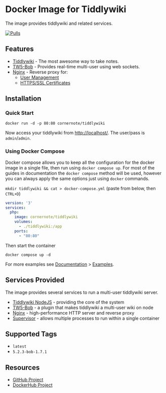 # Docker Image for Tiddlywiki

The image provides tiddlywiki and related services.

[![Pulls](https://img.shields.io/docker/pulls/cornernote/tiddlywiki.svg?style=flat-square)](https://hub.docker.com/r/cornernote/tiddlywiki/)


## Features

- [Tiddlywiki](https://tiddlywiki.com/) - The most awesome way to take notes.
- [TW5-Bob](https://github.com/OokTech/TW5-Bob) - Provides real-time multi-user using web sockets.
- [Nginx](https://www.nginx.com/) - Reverse proxy for:
  - [User Management](docs/user-management.md)
  - [HTTPS/SSL Certificates](docs/ssl-installation.md)


## Installation


### Quick Start

```shell
docker run -d -p 80:80 cornernote/tiddlywiki
```

Now access your tiddlywiki from [http://localhost/](http://localhost/).  The user/pass is `admin`/`admin`.


### Using Docker Compose

Docker compose allows you to keep all the configuration for the docker image in a single file, then run using `docker compose up`.  For most of the guides in documentation the `docker compose` method will be used, however you can always apply the same options just using `docker` commands.

`mkdir tiddlywiki && cat > docker-compose.yml` (paste from below, then `CTRL+D`)

```yaml
version: '3'
services:
  php:
    image: cornernote/tiddlywiki
    volumes:
      - ./tiddlywiki:/app
    ports:
      - "80:80"
```

Then start the container

```shell
docker compose up -d
```

For more examples see [Documentation](docs/README.md) > [Examples](docs/examples/README.md).


## Services Provided

The image provides several services to run a multi-user tiddlywiki server.

- [Tiddlywiki NodeJS](https://tiddlywiki.com/static/TiddlyWiki%2520on%2520Node.js.html) - providing the core of the system
- [TW5-Bob](https://github.com/OokTech/TW5-Bob) - a plugin that makes tiddlywiki a multi-user wiki on node
- [Nginx](https://nginx.com) - high-performance HTTP server and reverse proxy
- [Supervisor](http://supervisord.org/) - allows multiple processes to run within a single container


## Supported Tags

- `latest`
- `5.2.3-bob-1.7.1`


## Resources

* [GitHub Project](https://github.com/cornernote/docker-tiddlywiki)
* [DockerHub Project](https://hub.docker.com/r/cornernote/tiddlywiki/)

